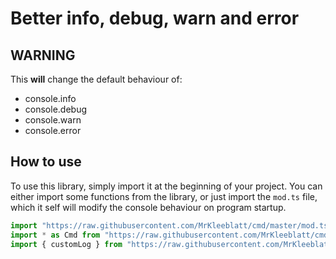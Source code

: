 # Better info, debug, warn and error

## **WARNING**

This **will** change the default behaviour of:

- console.info
- console.debug
- console.warn
- console.error

## How to use

To use this library, simply import it at the beginning of your project. You can either import some functions from the
library, or just import the `mod.ts` file, which it self will modify the console behaviour on program startup.

```ts
import "https://raw.githubusercontent.com/MrKleeblatt/cmd/master/mod.ts";
import * as Cmd from "https://raw.githubusercontent.com/MrKleeblatt/cmd/master/mod.ts";
import { customLog } from "https://raw.githubusercontent.com/MrKleeblatt/cmd/master/mod.ts";
```
